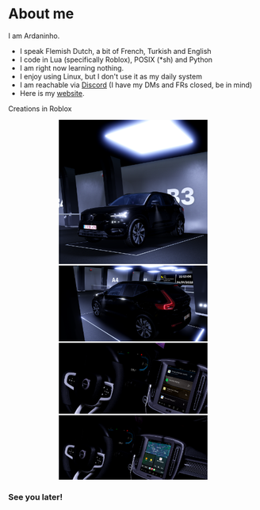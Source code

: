# About me
I am Ardaninho.
- I speak Flemish Dutch, a bit of French, Turkish and English
- I code in Lua (specifically Roblox), POSIX (*sh) and Python
- I am right now learning nothing.
- I enjoy using Linux, but I don't use it as my daily system
- I am reachable via [Discord](https://discord.com/users/639439553698201626) (I have my DMs and FRs closed, be in mind)
- Here is my [website](https://ardaninho.is-a.dev/).

Creations in Roblox

<p align="center">
<img src="https://github.com/Ardaninho/Ardaninho/blob/main/Schermafbeelding%202025-01-04%20235222.png?raw=true" width="300" />
<img src="https://github.com/Ardaninho/Ardaninho/blob/main/Schermafbeelding%202025-01-04%20235303.png?raw=true" width="300">
<img src="https://github.com/Ardaninho/Ardaninho/blob/main/Schermafbeelding%202025-02-01%20140100.png?raw=true" width="300">
<img src="https://github.com/Ardaninho/Ardaninho/blob/main/Schermafbeelding%202025-02-01%20140114.png?raw=true" width="300">
</p>

### See you later!